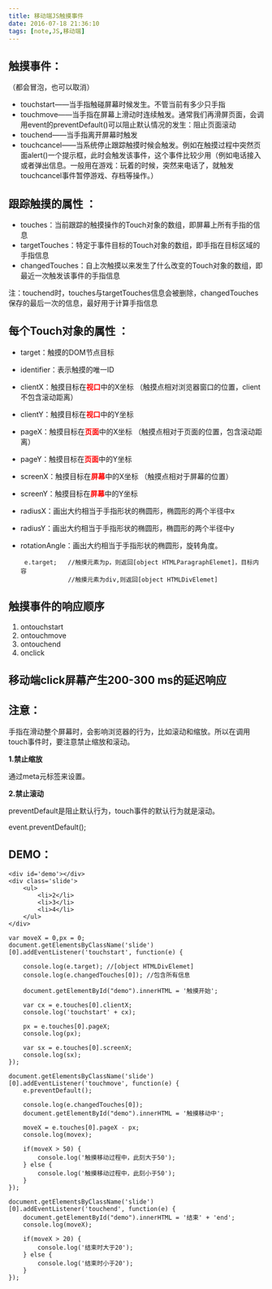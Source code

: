 ```yaml
---
title: 移动端JS触摸事件
date: 2016-07-18 21:36:10
tags: [note,JS,移动端]
---
```


## 触摸事件：   
 （都会冒泡，也可以取消）  
- touchstart——当手指触碰屏幕时候发生。不管当前有多少只手指
- touchmove——当手指在屏幕上滑动时连续触发。通常我们再滑屏页面，会调用event的preventDefault()可以阻止默认情况的发生：阻止页面滚动  
- touchend——当手指离开屏幕时触发  
- touchcancel——当系统停止跟踪触摸时候会触发。例如在触摸过程中突然页面alert()一个提示框，此时会触发该事件，这个事件比较少用（例如电话接入或者弹出信息。一般用在游戏：玩着的时候，突然来电话了，就触发touchcancel事件暂停游戏、存档等操作。）
<!-- more -->
## 跟踪触摸的属性 ：   
- touches：当前跟踪的触摸操作的Touch对象的数组，即屏幕上所有手指的信息  
- targetTouches：特定于事件目标的Touch对象的数组，即手指在目标区域的手指信息  
- changedTouches：自上次触摸以来发生了什么改变的Touch对象的数组，即最近一次触发该事件的手指信息   

注：touchend时，touches与targetTouches信息会被删除，changedTouches保存的最后一次的信息，最好用于计算手指信息  

## 每个Touch对象的属性 ： 
-  target：触摸的DOM节点目标 
-  identifier：表示触摸的唯一ID   
-  clientX：触摸目标在<b style='color:red;'>视口</b>中的X坐标  （触摸点相对浏览器窗口的位置，client不包含滚动距离）
-  clientY：触摸目标在<b style='color:red;'>视口</b>中的Y坐标   
-  pageX：触摸目标在<b style='color:red;'>页面</b>中的X坐标  （触摸点相对于页面的位置，包含滚动距离） 
-  pageY：触摸目标在<b style='color:red;'>页面</b>中的Y坐标  
-  screenX：触摸目标在<b style='color:red;'>屏幕</b>中的X坐标  （触摸点相对于屏幕的位置）
-  screenY：触摸目标在<b style='color:red;'>屏幕</b>中的Y坐标
-  radiusX：画出大约相当于手指形状的椭圆形，椭圆形的两个半径中x
-  radiusY：画出大约相当于手指形状的椭圆形，椭圆形的两个半径中y
-  rotationAngle：画出大约相当于手指形状的椭圆形，旋转角度。
  

        e.target;   //触摸元素为p，则返回[object HTMLParagraphElemet]，目标内容
    			    //触摸元素为div,则返回[object HTMLDivElemet]

## 触摸事件的响应顺序   
1. ontouchstart   
2. ontouchmove   
3. ontouchend   
4. onclick    
  
## 移动端click屏幕产生200-300 ms的延迟响应  

## 注意： 

手指在滑动整个屏幕时，会影响浏览器的行为，比如滚动和缩放。所以在调用touch事件时，要注意禁止缩放和滚动。

**1.禁止缩放**

通过meta元标签来设置。

<meta name="viewport" content="target-densitydpi=320,width=640,user-scalable=no">

**2.禁止滚动**

preventDefault是阻止默认行为，touch事件的默认行为就是滚动。

event.preventDefault();    

## DEMO： ##
	
	<div id='demo'></div>
	<div class='slide'>
		<ul>
			<li>2</li>
			<li>3</li>
			<li>4</li>
		</ul>
	</div>

    var moveX = 0,px = 0;			
    document.getElementsByClassName('slide')[0].addEventListener('touchstart', function(e) {
    					
   		console.log(e.target); //[object HTMLDivElemet]			
		console.log(e.changedTouches[0]); //包含所有信息
		
		document.getElementById("demo").innerHTML = '触摸开始';
		
		var cx = e.touches[0].clientX;
		console.log('touchstart' + cx);

		px = e.touches[0].pageX;
		console.log(px);

		var sx = e.touches[0].screenX;
		console.log(sx);
	});
	
	document.getElementsByClassName('slide')[0].addEventListener('touchmove', function(e) {
		e.preventDefault();

		console.log(e.changedTouches[0]);
		document.getElementById("demo").innerHTML = '触摸移动中';

		moveX = e.touches[0].pageX - px;
		console.log(movex);

		if(moveX > 50) {
			console.log('触摸移动过程中，此刻大于50');
		} else {
			console.log('触摸移动过程中，此刻小于50');
		}
	});

	document.getElementsByClassName('slide')[0].addEventListener('touchend', function(e) {
		document.getElementById("demo").innerHTML = '结束' + 'end';
		console.log(moveX);

		if(moveX > 20) {
			console.log('结束时大于20');
		} else {
			console.log('结束时小于20');
		}
	});




